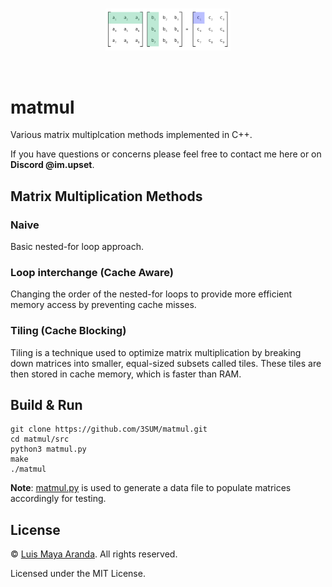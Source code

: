 <br>

<p align="center">
<a href="https://github.com/3SUM"><img width="200" src="./logo/matmul.png" alt="matmul logo"></a>
</p>

<br>

# matmul

Various matrix multiplcation methods implemented in C++.

If you have questions or concerns please feel free to contact me here or on **Discord @im.upset**.

## Matrix Multiplication Methods

### Naive

Basic nested-for loop approach.

### Loop interchange (Cache Aware)

Changing the order of the nested-for loops to provide more efficient memory access by preventing cache misses.

### Tiling (Cache Blocking)

Tiling is a technique used to optimize matrix multiplication by breaking down matrices into smaller, equal-sized subsets called tiles. These tiles are then stored in cache memory, which is faster than RAM.

## Build & Run

```
git clone https://github.com/3SUM/matmul.git
cd matmul/src
python3 matmul.py
make
./matmul
```

**Note**: [matmul.py](src/matmul.py) is used to generate a data file to populate matrices accordingly for testing.

## License

&copy; [Luis Maya Aranda](https://github.com/3SUM). All rights reserved.

Licensed under the MIT License.
